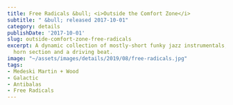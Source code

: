 ```yaml
---
title: Free Radicals &bull; <i>Outside the Comfort Zone</i>
subtitle: " &bull; released 2017-10-01"
category: details
publishDate: '2017-10-01'
slug: outside-comfort-zone-free-radicals
excerpt: A dynamic collection of mostly-short funky jazz instrumentals, with a full
  horn section and a driving beat.
image: "~/assets/images/details/2019/08/free-radicals.jpg"
tags:
- Medeski Martin + Wood
- Galactic
- Antibalas
- Free Radicals
---
```


